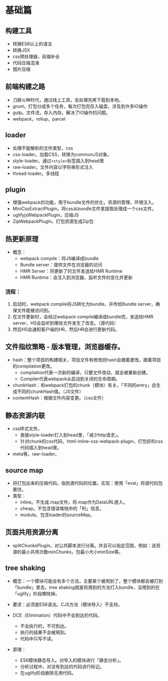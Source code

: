 # 基础篇

## 构建工具
- 转换ES6以上的语法
- 转换JSX
- css预处理器，前缀补全
- 代码压缩混淆
- 图片压缩

## 前端构建之路
- 刀耕火种时代，通过线上工具，去处理完再下载到本地。
- grunt。打包分成多个任务，每次打包完存入磁盘，涉及到许多IO操作
- gulp。文件流，存入内存。解决了IO操作的问题。
- webpack，rollup，parcel

## loader
- 处理不能解析的文件类型，css
- css-loader。加载CSS，转换为commonJS对象。
- style-loader。通过```<style>```标签插入到head里
- raw-loader。文件内容以字符串形式注入
- thread-loader。多线程

## plugin
- 增强webpack的功能，用于bundle文件的优化，资源的管理，环境注入。
- MiniCssExtractPlugin，将css从bundle文件里提取处理成一个css文件。
- uglifyjsWebpackPlugin，压缩JS
- ZipWebpackPlugin，打包资源生成Zip包

## 热更新原理
- 概念：
  - webpack compile：将JS编译成bundle
  - Bundle server：提供文件在浏览器的访问
  - HMR Server：将更新了的文件发送给HMR Runtime
  - HMR Runtime：会注入到浏览器，监听文件的变化并更新
### 流程：
1. 启动时，webpack compile将JS转化为bundle，并传给Bundle server，确保文件能被访问到。
2. 在文件更新时，会经过webpack compile编译成bundle完，发送给HMR server，HS会监听到哪些文件发生了改变。（源代码）
3. 然后HS会通知客户端的HR，然后HR会进行更新代码。

## 文件指纹策略 - 版本管理，浏览器缓存。

- hash：整个项目的构建相关，项目文件有修改则hash会跟着更改。跟着项目的compilation更改。
  - compilation代表一次新的编译，只要文件改动，就会被重新创建。
  - Compiler代表webpack从启动到关闭的生命周期。
- chunkHash：和webpack打包的chunk（模块）有关，「不同的entry」会生成不同的chunkHash值。（JS文件）
- contentHash：根据文件内容变更。（css文件）

## 静态资源内联
- css样式文件。
  - 直接style-loader打入到head里，「减少http请求」。
  - 针对chunk的css代码，html-inline-css-webpack-plugin，打包好的css代码插入到head里。
- meta等。raw-loader。

## source map
- 将打包出来的压缩代码，指到源代码的位置。实现：使用「eval」将源代码包裹住。
- 类型：
  - inline。不生成.map文件。将.map作为DataURL嵌入。
  - cheap。不包含错误堆栈中的「列」信息。
  - module。包含loader的sourceMap。

## 页面共用资源分离
- splitChunksPlugin。对公共脚本进行分离。并且可以指定范围，例如：该资源的最小共用次数minChunks，包最小大小minSize等。

## tree shaking
- 概念：一个模块可能会有多个方法，主要某个被用到了，整个模块都会被打到「bundle」里去。tree shaking就是将用到的方法打入bundle，没用到的在「uglify」阶段檫除掉。
- 要求：必须是ES6语法。CJS方法（模块导入）不支持。

- DCE（Elimination）代码中不会到达的代码。
  - 不会执行的，不可到达。
  - 执行的结果不会被用到。
  - 代码中只写不读。

- 原理：
  - ES6模块静态导入。对导入的模块进行「静态分析」。
  - 分析过程中，对没有到达的代码进行标记。
  - 在uglify阶段删除无用代码。
